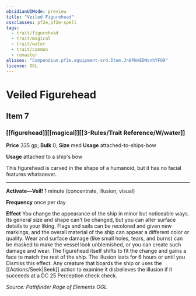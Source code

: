 ```yaml
---
obsidianUIMode: preview
title: "Veiled Figurehead"
cssclasses: pf2e,pf2e-spell
tags:
  - trait/figurehead
  - trait/magical
  - trait/water
  - trait/common
  - remaster
aliases: "Compendium.pf2e.equipment-srd.Item.Jn0PNvEONsnhYFO9"
license: OGL
---
```

# Veiled Figurehead
## Item 7
### [[figurehead]][[magical]][[3-Rules/Trait Reference/W/water]]


**Price** 335 gp; 
**Bulk** 0; **Size** med
**Usage** attached-to-ships-bow

**Usage** attached to a ship's bow

This figurehead is carved in the shape of a humanoid, but it has no facial features whatsoever.

* * *

**Activate—Veil!** 1 minute (concentrate, illusion, visual)

**Frequency** once per day

**Effect** You change the appearance of the ship in minor but noticeable ways. Its general size and shape can't be changed, but you can alter surface details to your liking. Flags and sails can be recolored and given new markings, and the overall material of the ship can appear a different color or quality. Wear and surface damage (like small holes, tears, and burns) can be masked to make the vessel look unblemished, or you can create such damage and wear. The figurehead itself shifts to fit the change and gains a face to match the rest of the ship. The illusion lasts for 6 hours or until you Dismiss this effect. Any creature that boards the ship or uses the [[Actions/Seek|Seek]] action to examine it disbelieves the illusion if it succeeds at a DC 25 Perception check check.

*Source: Pathfinder Rage of Elements*
*OGL*